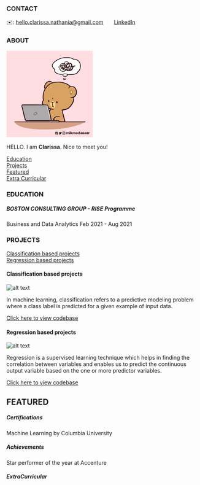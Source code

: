 <!-- CONTACT Section Starts -->
### CONTACT

<!-- Add your details -->
✉️: hello.clarissa.nathania@gmail.com 
&nbsp;&nbsp;&nbsp;&nbsp;&nbsp; [LinkedIn](https://www.linkedin.com/in/hello-clarissa-nathania) 
<!-- CONTACT Section Ends -->

<!-- ABOUT Section Starts -->
### ABOUT
<!-- Add link to your picture -->

![alt text](https://raw.githubusercontent.com/ClarissaNathania/clarissa_nathania/main/images/download.png)

<!-- Add your details -->

HELLO. I am __Clarissa__. Nice to meet you!


<!-- Add link to the sections -->
[Education](#education) <br>
[Projects](#projects) <br>
[Featured](#featured) <br> 
[Extra Curricular](#extracurricular) <br> 

<!-- ABOUT Section Ends -->

<!-- EDUCATION Section Starts -->
### EDUCATION
<!-- Add your details -->
##### BOSTON CONSULTING GROUP - RISE Programme
Business and Data Analytics
Feb 2021 - Aug 2021

<!-- EDUCATION Section Ends -->

<!-- PROJECTS Section Starts -->
### PROJECTS
<!-- Add your details -->

[Classification based projects](#classification-based-projects) <br>
[Regression based projects](#regression-based-projects) <br>

<!-- Add your details -->

#### Classification based projects
![alt text](https://raw.githubusercontent.com/krvishwesh54/Kumar-Vishwesh/main/images/Classification.png)

In machine learning, classification refers to a predictive modeling problem where a class label is predicted for a given example of input data.

[Click here to view codebase](https://github.com/krvishwesh54/DataScience_DeepLearning_MachineLearning/tree/master/Classification)

#### Regression based projects
![alt text](https://raw.githubusercontent.com/krvishwesh54/Kumar-Vishwesh/main/images/Regression.jpg)

Regression is a supervised learning technique which helps in finding the correlation between variables and enables us to predict the continuous output variable based on the one or more predictor variables.

[Click here to view codebase](https://github.com/krvishwesh54/DataScience_DeepLearning_MachineLearning/tree/master/Regression)

<!-- PROJECTS Section Ends -->

<!-- FEATURED Section Starts -->
## FEATURED
<!-- Add your details -->
##### Certifications
Machine Learning by Columbia University

##### Achievements
Star performer of the year at Accenture

<!-- EDUCATION Section Starts -->

##### ExtraCurricular

<!-- FEATURED Section Ends -->
